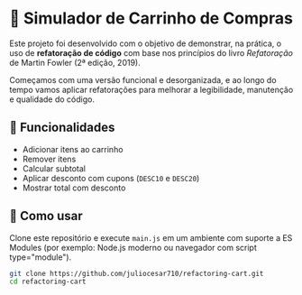 # 🛒 Simulador de Carrinho de Compras

Este projeto foi desenvolvido com o objetivo de demonstrar, na prática, o uso de **refatoração de código** com base nos princípios do livro *Refatoração* de Martin Fowler (2ª edição, 2019).

Começamos com uma versão funcional e desorganizada, e ao longo do tempo vamos aplicar refatorações para melhorar a legibilidade, manutenção e qualidade do código.

## 📌 Funcionalidades

- Adicionar itens ao carrinho
- Remover itens
- Calcular subtotal
- Aplicar desconto com cupons (`DESC10` e `DESC20`)
- Mostrar total com desconto

## 🚀 Como usar

Clone este repositório e execute `main.js` em um ambiente com suporte a ES Modules (por exemplo: Node.js moderno ou navegador com script type="module").

```bash
git clone https://github.com/juliocesar710/refactoring-cart.git
cd refactoring-cart


